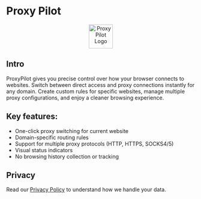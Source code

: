 # Proxy Pilot


<p align="center">
  <img src="https://s2.loli.net/2025/04/10/7zt8rsaBMkiZSGd.png" alt="Proxy Pilot Logo" width="64" height="64">
</p>


## Intro

ProxyPilot gives you precise control over how your browser connects to websites. Switch between direct access and proxy connections instantly for any domain. Create custom rules for specific websites, manage multiple proxy configurations, and enjoy a cleaner browsing experience.

## Key features: 
- One-click proxy switching for current website 
- Domain-specific routing rules 
- Support for multiple proxy protocols (HTTP, HTTPS, SOCKS4/5) 
- Visual status indicators 
- No browsing history collection or tracking

## Privacy

Read our [Privacy Policy](https://whaleer.github.io/Proxy-Pliot/privacy-policy.html) to understand how we handle your data.


